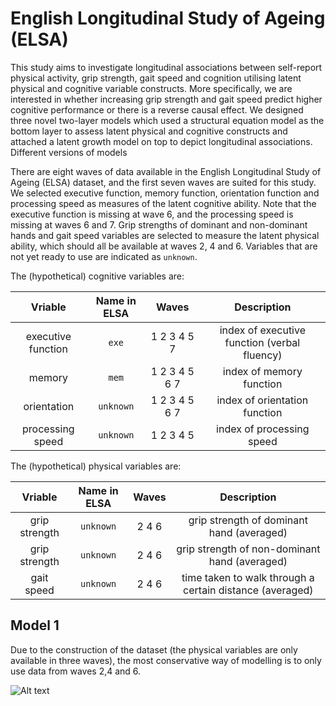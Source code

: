 # English Longitudinal Study of Ageing (ELSA)

This study aims to investigate longitudinal associations between self-report physical activity, grip strength, gait speed and cognition utilising latent physical and cognitive variable constructs. More specifically, we are interested in whether increasing grip strength and gait speed predict higher cognitive performance or there is a reverse causal effect. We designed three novel two-layer models which used a structural equation model as the bottom layer to assess latent physical and cognitive constructs and attached a latent growth model on top to depict longitudinal associations. Different versions of models

There are eight waves of data available in the English Longitudinal Study of Ageing (ELSA) dataset, and the first seven waves are suited for this study. We selected executive function, memory function, orientation function and processing speed as measures of the latent cognitive ability. Note that the executive function is missing at wave 6, and the processing speed is missing at waves 6 and 7. Grip strengths of dominant and non-dominant hands and gait speed variables are selected to measure the latent physical ability, which should all be available at waves 2, 4 and 6. Variables that are not yet ready to use are indicated as `unknown`.

The (hypothetical) cognitive variables are:

| Vriable | Name in ELSA | Waves | Description |
| :---: | :---: | :---: | :---: |
| executive function | `exe` | 1 2 3 4 5 7 | index of executive function (verbal fluency) |
| memory | `mem` | 1 2 3 4 5 6 7 | index of memory function |
| orientation | `unknown` | 1 2 3 4 5 6 7 | index of orientation function |
| processing speed | `unknown` | 1 2 3 4 5 | index of processing speed |

The (hypothetical) physical variables are:

| Vriable | Name in ELSA | Waves | Description |
| :---: | :---: | :---: | :---: |
| grip strength | `unknown` | 2 4 6 | grip strength of dominant hand (averaged) |
| grip strength | `unknown` | 2 4 6 | grip strength of non-dominant hand (averaged) |
| gait speed | `unknown` | 2 4 6 | time taken to walk through a certain distance (averaged) |


## Model 1
Due to the construction of the dataset (the physical variables are only available in three waves), the most conservative way of modelling is to only use data from waves 2,4 and 6.

![Alt text](figure/model_1.jpg?raw=true "Title")
